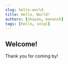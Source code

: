 ```yaml
---
slug: hello-world
title: Hello, World!
authors: [shayan, manansh]
tags: [hello, solql]
---
```


## Welcome!

Thank you for coming by!
